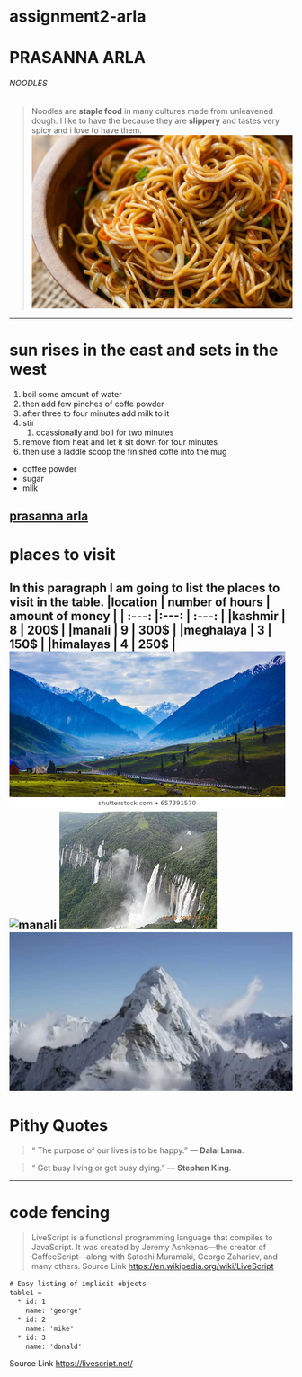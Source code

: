 # assignment2-arla
# PRASANNA ARLA
###### NOODLES
> Noodles are  **staple food** in many cultures made from unleavened dough. I like to have the because they are **slippery** and tastes very spicy and i love to have them.
![noodles](images/noodles.jpg)
---

# sun rises in the east and sets in the west
1. boil some amount of water
2. then add few pinches of coffe powder
3. after three to four minutes add milk to it
4. stir
    1. ocassionally and boil for two minutes
5. remove from heat and let it sit down for four minutes
6. then use a laddle scoop the finished coffe into the mug
- coffee powder
- sugar
- milk

**[prasanna arla](AboutMe.md)**
---
# places to visit
 In this paragraph I am going to list the places to visit in the table.
 |location | number of hours | amount of money |
 | :---: |:---: | :---: |
 |kashmir | 8 | 200$ |
 |manali | 9 | 300$ |
 |meghalaya | 3 | 150$ |
 |himalayas | 4 | 250$ |
 ![kashmir](images/kashmir.jpg)
 ![manali](images/manali.jpg)
 ![meghalaya](images/meghalaya.jpg)
 ![himalayas](images/himalayas.jpg)
  ---
 # Pithy Quotes
 > “ The purpose of our lives is to be happy.” — **Dalai Lama**.

 > “ Get busy living or get busy dying.” — **Stephen King**.
---
# code fencing
> LiveScript is a functional programming language that compiles to JavaScript. It was created by Jeremy Ashkenas—the creator of CoffeeScript—along with Satoshi Muramaki, George Zahariev, and many others.
Source Link <https://en.wikipedia.org/wiki/LiveScript>
```
# Easy listing of implicit objects
table1 =
  * id: 1
    name: 'george'
  * id: 2
    name: 'mike'
  * id: 3
    name: 'donald'
```
Source Link <https://livescript.net/>







